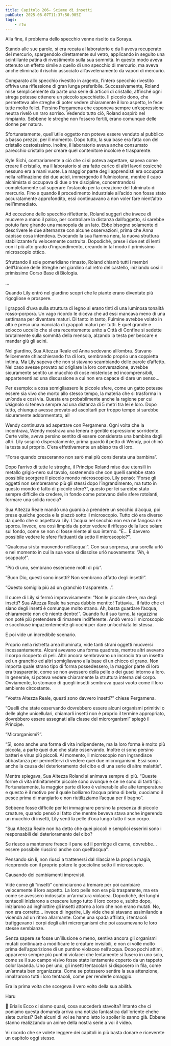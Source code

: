 ```yaml
---
title: Capitolo 206- Sciame di insetti
pubDate: 2025-08-07T11:37:50.905Z
tags:
    - rtw
---
```











Alla fine, il problema dello specchio venne risolto da Soraya.


Stando alle sue parole, si era recata al laboratorio e da lì aveva recuperato del mercurio, spargendolo direttamente sul vetro, applicando in seguito una scintillante patina di rivestimento sulla sua sommità. In questo modo aveva ottenuto un effetto simile a quello di uno specchio di mercurio, ma aveva anche eliminato il rischio associato all’avvelenamento da vapori di mercurio.


Comparato allo specchio rivestito in argento, l’intero specchio rivestito offriva una riflessione di gran lunga preferibile. Successivamente, Roland mise semplicemente da parte una serie di articoli di cristallo, affinché ogni strega potesse ottenere un piccolo specchietto. Il piccolo dono, che permetteva alle streghe di poter vedere chiaramente il loro aspetto, le fece tutte molto felici. Persino Pergamena che esponeva sempre un’espressione neutra rivelò un raro sorriso. Vedendo tutto ciò, Roland sospirò nel rimpianto. Sebbene le streghe non fossero fertili, erano comunque delle donne per natura.


Sfortunatamente, quell’utile oggetto non poteva essere venduto al pubblico a basso prezzo, per il momento. Dopo tutto, la sua base era fatta con del cristallo costosissimo. Inoltre, il laboratorio aveva anche consumato parecchio cristallo per creare quel contenitore incolore e trasparente.


Kyle Sichi, contrariamente a ciò che ci si poteva aspettare, sapeva come creare il cristallo, ma il laboratorio si era fatto carico di altri lavori cosicché nessuno era a mani vuote. La maggior parte degli apprendisti era occupata nella raffinazione dei due acidi, immergendo il fulmicotone, mentre il capo alchimista si occupava di due o tre discipline, concentrandosi completamente sul superare l’ostacolo per la creazione del fulminato di mercurio. Fino a quando il procedimento industriale all’acido non fosse stato accuratamente approfondito, essi continuavano a non voler fare nient’altro nell’immediato.


Ad eccezione dello specchio riflettente, Roland suggerì che invece di muovere a mano il palco, per controllare la distanza dall’oggetto, si sarebbe potuto fare girando una manopola da un lato. Ebbe bisogno solamente di descrivere le due alternanze con alcune osservazioni, prima che Anna capisse cosa intendeva. Evocando la sua fiamma nera, la nuova struttura stabilizzante fu velocemente costruita. Dopodiché, prese i due set di lenti con il più alto grado d’ingrandimento, creando in tal modo il primissimo microscopio ottico.


Sfruttando il sole pomeridiano rimasto, Roland chiamò tutti i membri dell’Unione delle Streghe nel giardino sul retro del castello, iniziando così il primissimo Corso Base di Biologia.


…


Quando Lily entrò nel giardino scoprì che le piante erano diventate più rigogliose e prospere.


I grappoli d’uva sulla struttura di legno si erano tinti di una luminosa tonalità rosso-porpora. Un vago ricordo le diceva che ad essi mancava meno di una settimana per diventare maturi. Di tanto in tanto, Fulmine avrebbe volato in alto e preso una manciata di grappoli maturi per tutti. E quel grande e sciocco uccello che si era recentemente unito a Città di Confine si sedette brutalmente sulla sommità della mensola, alzando la testa per beccare e mandar giù gli acini.


Nel giardino, Sua Altezza Reale ed Anna sedevano all’ombra. Stavano felicemente chiacchierando fra di loro, sembrando proprio una coppietta intima. Ma Lily sapeva che non si stavano scambiando delle parole d’affetto. Nel caso avesse provato ad origliare la loro conversazione, avrebbe sicuramente sentito un mucchio di cose misteriose ed incomprensibili, appartenenti ad una discussione a cui non era capace di dare un senso…


Per esempio: a cosa somigliassero le piccole sfere, come un gatto potesse essere sia vivo che morto allo stesso tempo, la materia che si trasforma in un’onda e così via. Questa era probabilmente anche la ragione per cui Usignolo si teneva sempre ad  una distanza di 5 metri tra lei e loro. Dopo tutto, chiunque avesse provato ad ascoltarli per troppo tempo si sarebbe sicuramente addormentato, ai!


Wendy continuava ad aspettare con Pergamena. Ogni volta che la incontrava, Wendy mostrava una tenera e gentile espressione sorridente. Certe volte, aveva persino sentito di essere considerata una bambina dagli altri. Lily sospirò disperatamente, prima guardò il petto di Wendy, poi chinò la testa sul proprio. C’era effettivamente un abisso tra di loro.


“Forse quando cresceranno non sarò mai più considerata una bambina”.


Dopo l’arrivo di tutte le streghe, il Principe Roland mise due utensili in metallo grigio-nero sul tavolo, sostenendo che con quelli sarebbe stato possibile scorgere il piccolo mondo microscopico. Lily pensò: “Forse gli oggetti non sembreranno più gli stessi dopo l’ingrandimento, ma tutto in questo mondo è fatto di piccole sfere?”, questo per lei sarebbe stato sempre difficile da credere, in fondo come potevano delle sfere rotolanti, formare una solida roccia?


Sua Altezza Reale mandò una guardia a prendere un secchio d’acqua, poi prese qualche goccia e la piazzò sotto il microscopio. Tutto ciò era diverso da quello che si aspettava Lily. L’acqua nel secchio non era né fangosa né sporca. Invece, era così limpida da poter vedere il riflesso della luce solare sul fondo, come se non ci fosse niente al suo interno. “Ѐ… Ѐ davvero possibile vedere le sfere fluttuanti da sotto il microscopio?”.


“Qualcosa si sta muovendo nell’acqua!”. Con sua sorpresa, una sorella urlò e nel momento in cui la sua voce si dissolse urlò nuovamente: “Ah, è scappato!”.


“Più di uno, sembrano essercene molti di più”.


“Buon Dio, questi sono insetti? Non sembrano affatto degli insetti!”.


“Questo somiglia più ad un granchio trasparente…”.


Il cuore di Lily si fermò improvvisamente: “Non le piccole sfere, ma degli insetti? Sua Altezza Reale ha senza dubbio mentito! Tuttavia… il fatto che ci siano degli insetti è comunque molto strano. Ah, basta guardare l’acqua, chiaramente non c’è niente dentro!”. Quando fu il suo turno, la ragazzina non poté più pretendere di rimanere indifferente. Andò verso il microscopio e socchiuse impazientemente gli occhi per dare un’occhiata lei stessa.


E poi vide un incredibile scenario.


Proprio nella ristretta area illuminata, vide tanti strani oggetti muoversi incessantemente. Alcuni avevano una forma quadrata, mentre altri avevano il corpo ricoperto di peli. Altri ancora sembravano un incrocio tra un insetto ed un granchio ed altri somigliavano alla base di un chicco di grano. Non importa quale strano tipo di forma possedessero, la maggior parte di loro era trasparente, come se non avessero della pelle o dei gusci intorno a loro. In generale, si poteva vedere chiaramente la struttura interna del corpo. Ovviamente, lo stomaco di quegli insetti sembrava quasi vuoto come il loro ambiente circostante.


“Vostra Altezza Reale, questi sono davvero insetti?” chiese Pergamena.


“Quelli che state osservando dovrebbero essere alcuni organismi primitivi o delle alghe unicellulari, chiamarli insetti non è proprio il termine appropriato, dovrebbero essere assegnati alla classe dei microrganismi” spiegò il Principe.


“Microrganismi?”.


“Sì, sono anche una forma di vita indipendente, ma la loro forma è molto più piccola, a parte quei due che state osservando. Inoltre ci sono persino batteri e virus più piccoli. Al momento, il microscopio non ingrandisce abbastanza per permettervi di vedere quei due microrganismi. Essi sono anche la causa del deterioramento del cibo e di una serie di altre malattie”.


Mentre spiegava, Sua Altezza Roland si animava sempre di più. “Queste forme di vita infinitamente piccole sono ovunque e ce ne sono di tanti tipi. Fortunatamente, la maggior parte di loro è vulnerabile alle alte temperature e questo è il motivo per il quale bolliamo l’acqua prima di berla, cuociamo il pesce prima di mangiarlo e non riutilizziamo l’acqua per il bagno”.


Sebbene fosse difficile per lei immaginare persino la presenza di piccole creature, quando pensò al fatto che mentre beveva stava anche ingerendo un mucchio di insetti, Lily sentì la pelle d’oca lungo tutto il suo corpo.


“Sua Altezza Reale non ha detto che quei piccoli e semplici esserini sono i responsabili del deterioramento del cibo?


Se riesco a mantenere fresco il pane ed il porridge di carne, dovrebbe… essere possibile riuscirci anche con quell’acqua”.


Pensando sin lì, non riuscì a trattenersi dal rilasciare la propria magia, ricoprendo con il proprio potere le goccioline sotto il microscopio.


Causando dei cambiamenti imprevisti.


Vide come gli “insetti” cominciarono a tremare per poi cambiare velocemente il loro aspetto. La loro pelle non era più trasparente, ma era come se avessero indossato un’armatura violacea. Dopodiché, dei lunghi tentacoli iniziarono a crescere lungo tutto il loro corpo e, subito dopo, iniziarono ad inghiottire gli insetti attorno a loro che non erano mutati. No, non era corretto… invece di ingerire, Lily vide che si stavano assimilando a vicenda ad un ritmo allarmante. Come una spada affilata, i tentacoli trafiggevano i corpi degli altri microrganismi che poi assumevano le loro stesse sembianze.


Senza sapere se fosse un’illusione o meno, sentiva ancora gli organismi mutati continuare a modificare le creature invisibili, e non ci volle molto prima dell’apparizione di un puntino violaceo nell’acqua. Dopo pochi attimi, apparvero sempre più puntini violacei che lentamente si fusero in uno solo, come se il suo campo visivo fosse stato lentamente coperto da un tappeto color lavanda. Uno per uno, gli insetti tentacolari si disposero in fila, come un’armata ben organizzata. Come se potessero sentire la sua attenzione, innalzarono tutti i loro tentacoli, come per renderle omaggio.


Era la prima volta che scorgeva il vero volto della sua abilità.






Haru






💬 Erialis  Ecco ci siamo quasi, cosa succederà stavolta? Intanto che ci poniamo questa domanda arriva una notizia fantastica dall'oriente ehehe siete curiosi? Beh alcuni di voi se hanno letto lo spoiler lo sanno già. Ebbene stanno realizzando un anime della nostra serie a voi il video. 


 Vi ricordo che se volete leggere dei capitoli in più basta donare  e riceverete un capitolo oggi stesso.




                                


                                



